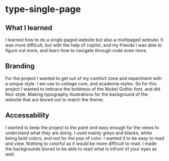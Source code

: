 # type-single-page
 
## What I learned
I learned how to do a single paged website but also a mulitpaged website. It was more difficult, but with the help of copilot, and my friends I was able to figure out more, and learn how to navigate through code even more. 

## Branding
For the project I wanted to get out of my comfort zone and experiment with a unique style. I am use to cottage core, and academia styles. So for this project I wanted to imbrace the boldness of the Nickel Gothic font, and did Noir style. Making typography illustrations for the background of the website that are blured out to match the theme. 

## Accessability 
I wanted to keep the project to the point and easy enough for the views to understand what they are doing. I used mainly greys and blacks, white being bold colors, and red for the pop of color. I wanted it to be easy to read and view. Nothing to colorful as it would be more difficult to read. I made the backgrounds blured to be able to read what is infront of your eyes as well. 